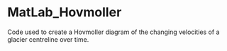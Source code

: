 # MatLab_Hovmoller
Code used to create a Hovmoller diagram of the changing velocities of a glacier centreline over time. 
